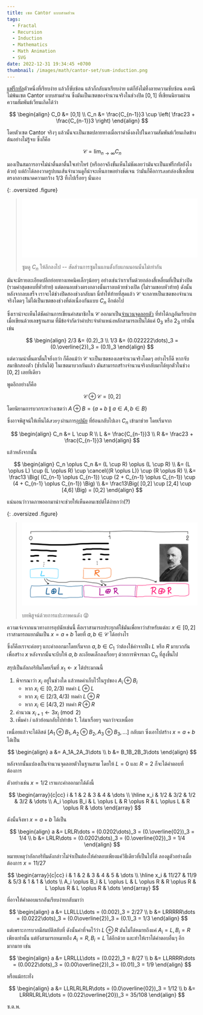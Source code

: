 ```yaml
---
title: เซต Cantor แบบสามส่วน
tags:
  - Fractal
  - Recursion
  - Induction
  - Mathematics
  - Math Animation
  - SVG
date: 2022-12-31 19:34:45 +0700
thumbnail: /images/math/cantor-set/sum-induction.png
---
```


[แฟร็กทัล][fractal]ตัวหนึ่งที่เรียบง่าย แล้วก็ซับซ้อน แล้วก็กลับมาเรียบง่าย แต่ก็ยังไม่ทิ้งลายความซับซ้อน คงหนีไม่พ้นเซต Cantor แบบสามส่วน ซึ่งมันเป็นเซตของจำนวนจริงในช่วงปิด $[0,1]$ ที่เขียนนิยามผ่านความสัมพันธ์เวียนเกิดได้ว่า

$$
\begin{align}
C_0 &= [0,1] \\
C_n &= \frac{C_{n-1}}3 \cup \left( \frac23 + \frac{C_{n-1}}3 \right)
\end{align}
$$

โดยตัวเซต Cantor จริงๆ แล้วนั้นจะเป็นเซตปลายทางเมื่อเราดำดิ่งลงไปในความสัมพันธ์เวียนเกิดข้างต้นอย่างไม่รู้จบ ซึ่งก็คือ

$$
\mathcal{C} = \lim_{n \to \infty} C_n
$$

มองเป็นสมการอาจไม่น่าตื่นตาตื่นใจเท่าไหร่ (หรืออาจถึงขั้นเห็นไม่ชัดเลยว่ามันจะเป็นแฟร็กทัลยังไงด้วย) แต่ถ้าได้ลองวาดรูปบนเส้นจำนวนดูก็น่าจะเห็นภาพอย่างชัดเจน ว่ามันก็คือการ*ลบ*กล่องสี่เหลี่ยมตรงกลางขนาดความกว้าง $1/3$ ทิ้งไปเรื่อยๆ นั่นเอง

{: .oversized .figure}
> ![](/images/math/cantor-set/zooming.svg)
>
> ซูมดู $C_n$ ให้ลึกลงไป -- สัดส่วนการซูมในแกนตั้งกับแกนนอนนั้นไม่เท่ากัน

มันจะมีรายละเอียดปลีกย่อยทางเทคนิคเล็กๆน้อยๆ อย่างเช่นว่าเราเริ่มด้วยกล่องสี่เหลี่ยมที่เป็นช่วงปิด (รวมค่าสุดขอบที่หัวท้าย) แต่ตอนลบช่วงตรงกลางนั้นเราลบด้วยช่วงเปิด (ไม่รวมขอบหัวท้าย) ดังนั้นหลังจากลบเสร็จ เราจะได้ช่วงปิดสองช่วงกลับมา นี่ทำให้ท้ายที่สุดแล้ว $\mathcal{C}$ จะกลายเป็นเซตของจำนวนจริงโดดๆ ไม่ได้เป็นเซตของช่วงที่ต่อเนื่องกันแบบ $C_n$ อีกต่อไป

ซึ่งเราน่าจะเห็นได้ชัดผ่านการเขียนค่าสมาชิกใน $\mathcal{C}$ ออกมาเป็น[จำนวนจุดลอยตัว][floating point] ที่ทำได้กฎอันเรียบง่ายเมื่อเขียนด้วยเลขฐานสาม ที่มีข้อจำกัดว่าค่าประจำตำแหน่งหลักสามารถเป็นได้แค่ $0_3$ หรือ $2_3$ เท่านั้น เช่น

$$
\begin{align}
2/3 &= (0.2)_3 \\
1/3 &= (0.022222\dots)_3 = (0.\overline{2})_3 = (0.1)_3
\end{align}
$$

แต่ความน่าตื่นตาตื่นใจยิ่งกว่า ก็คือแม้ว่า $\mathcal{C}$ จะเป็นเซตของเลขจำนวนจริงโดดๆ อย่างไรก็ดี หากจับสมาชิกสองตัว (ซ้ำกันได้) ในเซตมาบวกกันแล้ว มันสามารถสร้างจำนวนจริงกลับมาได้ทุกตัวในช่วง $[0,2]$ เลยทีเดียว

พูดอีกอย่างก็คือ

$$
\mathcal{C} \oplus \mathcal{C} = [0,2]
$$

โดยนิยามการบวกระหว่างเซตว่า $A \oplus B = \lbrace a+b \;\|\; a \in A, b \in B \rbrace$

ซึ่งอาจพิสูจน์ให้เห็นได้*สวยๆ* ผ่านการ[อุปนัย][induction] ที่ย้อนกลับไปเอา $C_n$ เข้ามาช่วย โดยเริ่มจาก

$$
\begin{align}
C_n &= L \cup R \\
L &= \frac{C_{n-1}}3 \\
R &= \frac23 + \frac{C_{n-1}}3
\end{align}
$$

แล้วหลังจากนั้น

$$
\begin{align}
C_n \oplus C_n
&= (L \cup R) \oplus (L \cup R) \\
&= (L \oplus L) \cup (L \oplus R) \cup \cancel{(R \oplus L)} \cup (R \oplus R) \\
&= \frac13 \Big( (C_{n-1} \oplus C_{n-1}) \cup (2 + C_{n-1} \oplus C_{n-1}) \cup (4 + C_{n-1} \oplus C_{n-1}) \Big) \\
&= \frac13\Big( [0,2] \cup [2,4] \cup [4,6] \Big) = [0,2]
\end{align}
$$

แน่นอนว่าวาดภาพออกมาน่าจะช่วยให้เห็นคอนเซปต์ได้ง่ายกว่า(?)

{: .oversized .figure}
> ![](/images/math/cantor-set/sum-induction.png)
>
> บทพิสูจน์ด้วยการแปะภาพคนดัง 😜

ความเจ๋งจากแนวทางการอุปนัยเช่นนี้ คือเราสามารถประยุกต์ใช้มันเพื่อหาว่าสำหรับแต่ละ $x \in [0,2]$ เราสามารถแยกมันเป็น $x=a+b$ โดยที่ $a,b \in \mathcal{C}$ ได้อย่างไร

ซึ่งก็คือเราจะค่อยๆ แกะค่าออกมาโดยเริ่มจาก $a,b \in C_1$ ว่าต้องใช้ค่าจากฝั่ง $L$ หรือ $R$ มาบวกกันเพื่อสร้าง $x$ หลังจากนั้นจะบีบให้ $a,b$ ละเอียดเล็กลงเรื่อยๆ ด้วยการพิจารณา $C_n$ ที่สูงขึ้นไป

สรุปเป็นอัลกอริทึมโดยเริ่มที่ $x_1 \gets x$ ได้ประมาณนี้

1. พิจารณาว่า $x_i$ อยู่ในช่วงใด แล้วทดค่าเก็บไว้ในรูปของ $A_i \oplus B_i$
   - หาก $x_i \in [0,2/3)$ ทดค่า $L \oplus L$
   - หาก $x_i \in [2/3,4/3)$ ทดค่า $L \oplus R$
   - หาก $x_i \in [4/3,2)$ ทดค่า $R \oplus R$
2. คำนวณ $x_{i+1} \gets 3x_i \pmod{2}$
3. เพิ่มค่า $i$ แล้วย้อนกลับไปทำข้อ 1. ไล่มาเรื่อยๆ จนกว่าจะเหนื่อย

เหนื่อยแล้วจะได้ลิสต์ $[A_1 \oplus B_1, A_2 \oplus B_2, A_3 \oplus B_3, \dots]$ กลับมา ซึ่งเอาไปสร้าง $x=a+b$ ได้เป็น

$$
\begin{align}
a &= A_1A_2A_3\dots \\
b &= B_1B_2B_3\dots
\end{align}
$$

หลังจากนั้นแปลงเป็นจำนวนจุดลอยตัวในฐานสาม โดยให้ $L=0$ และ $R=2$ ก็จะได้คำตอบที่ต้องการ

ตัวอย่างเช่น $x=1/2$ เราแกะค่าออกมาได้ดังนี้

$$
\begin{array}{c|cc}
i & 1 & 2 & 3 & 4 & \dots \\
\hline
x_i & 1/2 & 3/2 & 1/2 & 3/2 & \dots \\
A_i \oplus B_i & L \oplus L & R \oplus R & L \oplus L & R \oplus R & \dots
\end{array}
$$

ดังนั้นจึงหา $x=a+b$ ได้เป็น

$$
\begin{align}
a &= LRLR\dots = (0.0202\dots)_3 = (0.\overline{02})_3 = 1/4 \\
b &= LRLR\dots = (0.0202\dots)_3 = (0.\overline{02})_3 = 1/4
\end{align}
$$

หมายเหตุว่าอัลกอริทึมดังกล่าวไม่จำเป็นต้องให้คำตอบเพียงแค่วิธีเดียวที่เป็นไปได้ ลองดูตัวอย่างเมื่อต้องการ $x=11/27$

$$
\begin{array}{c|cc}
i & 1 & 2 & 3 & 4 & 5 & \dots \\
\hline
x_i & 11/27 & 11/9 & 5/3 & 1 & 1 & \dots \\
A_i \oplus B_i & L \oplus L & L \oplus R & R \oplus R & L \oplus R & L \oplus R & \dots
\end{array}
$$

ที่อาจให้คำตอบแรกอันเรียบง่ายกลับมาว่า

$$
\begin{align}
a &= LLRLLL\dots = (0.002)_3 = 2/27 \\
b &= LRRRRR\dots = (0.0222\dots)_3 = (0.0\overline{2})_3 = (0.1)_3 = 1/3
\end{align}
$$

แต่เพราะการบวกมีสมบัติสลับที่ ดังนั้นค่าที่จดไว้ว่า $L \oplus R$ มันไม่ได้หมายถึงแค่ $A_i=L, B_i=R$ เพียงเท่านั้น แต่ยังสามารถหมายถึง $A_i=R,B_i=L$ ได้อีกด้วย และทำให้เราได้คำตอบอื่นๆ อีกมากมาย เช่น

$$
\begin{align}
a &= LRRLLL\dots = (0.022)_3 = 8/27 \\
b &= LLRRRR\dots = (0.0022\dots)_3 = (0.00\overline{2})_3 = (0.01)_3 = 1/9
\end{align}
$$

หรือแม้กระทั่ง

$$
\begin{align}
a &= LLRLRLRLR\dots = (0.0\overline{02})_3 = 1/12 \\
b &= LRRRLRLRL\dots = (0.022\overline{20})_3 = 35/108
\end{align}
$$

ซ.ต.พ.



[fractal]: //en.wikipedia.org/wiki/Fractal
[floating point]: //en.wikipedia.org/wiki/Floating-point_arithmetic
[induction]: //en.wikipedia.org/wiki/Mathematical_induction
